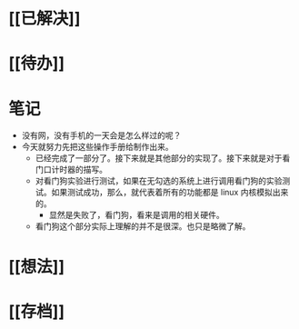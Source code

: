 # [[已解决]]

# [[待办]]

# 笔记
- 没有网，没有手机的一天会是怎么样过的呢？
- 今天就努力先把这些操作手册给制作出来。 
	- 已经完成了一部分了。接下来就是其他部分的实现了。接下来就是对于看门口计时器的描写。
	- 对看门狗实验进行测试，如果在无勾选的系统上进行调用看门狗的实验测试。如果测试成功，那么，就代表着所有的功能都是 linux 内核模拟出来的。
		- 显然是失败了，看门狗，看来是调用的相关硬件。
	- 看门狗这个部分实际上理解的并不是很深。也只是略微了解。

# [[想法]]

# [[存档]]